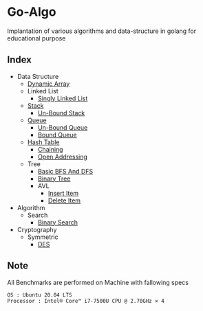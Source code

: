 # Go-Algo

Implantation of various algorithms and data-structure in golang for educational purpose

## Index
- Data Structure
   - [Dynamic Array](dataStructure/arrays/arrays.md)
   - Linked List
      - [Singly Linked List](dataStructure/linkedlist/singly/singly.md)
   - [Stack](dataStructure/stack/stack.md)
      - [Un-Bound Stack](dataStructure/stack/unbound.go)
   - [Queue](dataStructure/queue/queue.md)
      - [Un-Bound Queue](dataStructure/queue/unbound.go)
      - [Bound Queue](dataStructure/queue/bound.go)
   - [Hash Table](dataStructure/hashtable/hashtable.md)
      - [Chaining](dataStructure/hashtable/chaining.go)
      - [Open Addressing](dataStructure/hashtable/openaddress.go)
    - Tree
       - [Basic BFS And DFS](dataStructure/tree/firstSearch/bsfDfs.go)
       - [Binary Tree](dataStructure/tree/binarytree/internal.go)
       - AVL
         - [Insert Item](dataStructure/tree/avl/insert.go)
         - [Delete Item](dataStructure/tree/avl/delete.go)
- Algorithm
   - Search
      - [Binary Search](search/binary/binary.md)
- Cryptography
   - Symmetric 
      - [DES](cryptography/des/fFunction.go)
## Note

All Benchmarks are performed on Machine with fallowing specs

```
OS : Ubuntu 20.04 LTS
Processor : Intel® Core™ i7-7500U CPU @ 2.70GHz × 4
```
